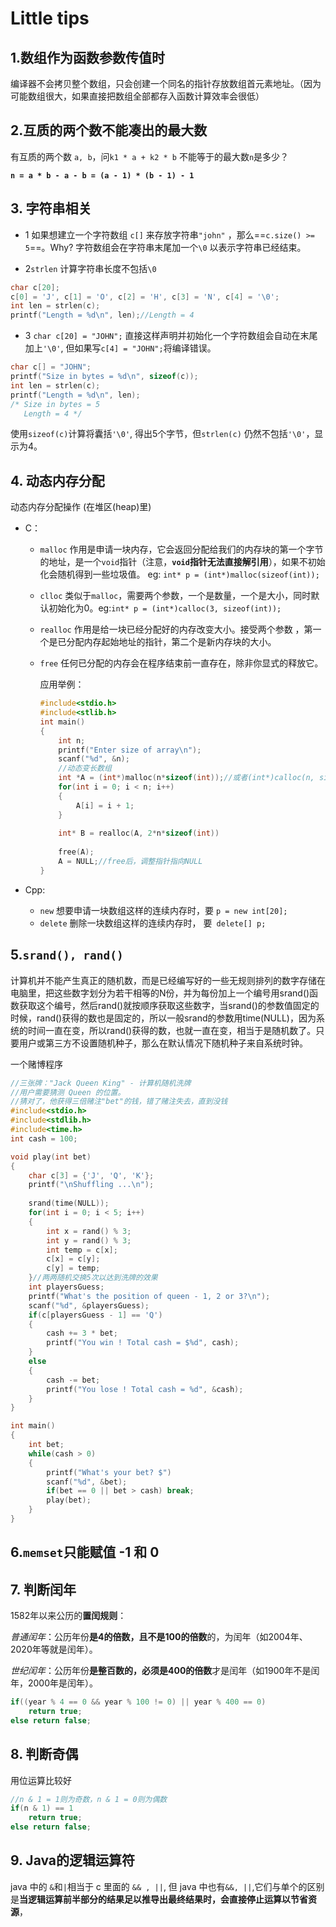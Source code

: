 # Little tips

## 1.**数组作为函数参数传值时**

编译器不会拷贝整个数组，只会创建一个同名的指针存放数组首元素地址。（因为可能数组很大，如果直接把数组全部都存入函数计算效率会很低）

## 2.**互质的两个数不能凑出的最大数**

有互质的两个数 `a, b`，问`k1 * a + k2 * b` 不能等于的最大数`n`是多少？

**`n = a * b - a - b = (a - 1) * (b - 1) - 1`** 

## 3. 字符串相关

-  1 如果想建立一个字符数组 `c[]` 来存放字符串`"john"` ，那么==`c.size() >= 5`==。Why? 字符数组会在字符串末尾加一个`\0` 以表示字符串已经结束。

- 2`strlen` 计算字符串长度不包括`\0`

```cpp
char c[20];
c[0] = 'J', c[1] = 'O', c[2] = 'H', c[3] = 'N', c[4] = '\0';
int len = strlen(c);
printf("Length = %d\n", len);//Length = 4
```

- 3 `char c[20] = "JOHN";` 直接这样声明并初始化一个字符数组会自动在末尾加上`'\0'`, 但如果写`c[4] = "JOHN";`将编译错误。

```cpp
char c[] = "JOHN";
printf("Size in bytes = %d\n", sizeof(c));
int len = strlen(c);
printf("Length = %d\n", len);
/* Size in bytes = 5
   Length = 4 */
```

使用`sizeof(c)`计算将囊括`'\0'`, 得出5个字节，但`strlen(c)` 仍然不包括`'\0'`，显示为4。

## 4. 动态内存分配

动态内存分配操作 (在堆区(heap)里)

- C：
  - `malloc` 作用是申请一块内存，它会返回分配给我们的内存块的第一个字节的地址，是一个`void`指针（注意，**`void`指针无法直接解引用**），如果不初始化会随机得到一些垃圾值。 eg: `int* p = (int*)malloc(sizeof(int));`
  
  - `clloc` 类似于`malloc`，需要两个参数，一个是数量，一个是大小，同时默认初始化为0。eg:`int* p = (int*)calloc(3, sizeof(int));`
  
  - `realloc` 作用是给一块已经分配好的内存改变大小。接受两个参数 ，第一个是已分配内存起始地址的指针，第二个是新内存块的大小。
  
  - `free` 任何已分配的内存会在程序结束前一直存在，除非你显式的释放它。
  
    应用举例：
  
    ```c
    #include<stdio.h>
    #include<stlib.h>
    int main()
    {
        int n;
        printf("Enter size of array\n");
        scanf("%d", &n);
        //动态变长数组
        int *A = (int*)malloc(n*sizeof(int));//或者(int*)calloc(n, sizeof(int));
        for(int i = 0; i < n; i++)
        {
            A[i] = i + 1;
        }
        
        int* B = realloc(A, 2*n*sizeof(int))
        
        free(A);
        A = NULL;//free后，调整指针指向NULL
    }
    ```
  
    
  
    
  
- Cpp:  
  - `new`  想要申请一块数组这样的连续内存时，要 `p = new int[20];`
  - `delete` 删除一块数组这样的连续内存时， 要` delete[] p;`

## 5.**`srand(), rand()`**

计算机并不能产生真正的随机数，而是已经编写好的一些无规则排列的数字存储在电脑里，把这些数字划分为若干相等的N份，并为每份加上一个编号用srand()函数获取这个编号，然后rand()就按顺序获取这些数字，当srand()的参数值固定的时候，rand()获得的数也是固定的，所以一般srand的参数用time(NULL)，因为系统的时间一直在变，所以rand()获得的数，也就一直在变，相当于是随机数了。只要用户或第三方不设置随机种子，那么在默认情况下随机种子来自系统时钟。

一个赌博程序  

```c
//三张牌："Jack Queen King" - 计算机随机洗牌
//用户需要猜测 Queen 的位置。
//猜对了，他获得三倍赌注"bet"的钱，错了赌注失去，直到没钱
#include<stdio.h>
#include<stdlib.h>
#include<time.h>
int cash = 100;

void play(int bet)
{
    char c[3] = {'J', 'Q', 'K'};
    printf("\nShuffling ...\n");
    
    srand(time(NULL));
    for(int i = 0; i < 5; i++)
    {
        int x = rand() % 3;
        int y = rand() % 3;
        int temp = c[x];
        c[x] = c[y];
        c[y] = temp;
    }//两两随机交换5次以达到洗牌的效果
    int playersGuess;
    printf("What's the position of queen - 1, 2 or 3?\n");
    scanf("%d", &playersGuess);
    if(c[playersGuess - 1] == 'Q') 
    {
        cash += 3 * bet;
        printf("You win ! Total cash = $%d", cash);
    }
    else 
    {
        cash -= bet;
        printf("You lose ! Total cash = %d", &cash);
    }
}

int main()
{
    int bet;
    while(cash > 0)
    {
        printf("What's your bet? $")
        scanf("%d", &bet);
        if(bet == 0 || bet > cash) break;
        play(bet); 
    }
}
```



## 6.**`memset`只能赋值 -1 和 0**

## 7. 判断闰年 

1582年以来公历的**置闰规则**：

*普通闰年*：公历年份**是4的倍数，且不是100的倍数**的，为闰年（如2004年、2020年等就是闰年）。

*世纪闰年*：公历年份**是整百数的，必须是400的倍数**才是闰年（如1900年不是闰年，2000年是闰年）。

````cpp
if((year % 4 == 0 && year % 100 != 0) || year % 400 == 0) 
    return true;
else return false;
````

## 8. 判断奇偶

用位运算比较好

```cpp
//n & 1 = 1则为奇数，n & 1 = 0则为偶数
if(n & 1) == 1
    return true;
else return false;
```



## 9.  Java的逻辑运算符 

java 中的 `&`和`|`相当于 c 里面的 `&& , ||`, 但 java 中也有`&&, ||`,它们与单个的区别是**当逻辑运算前半部分的结果足以推导出最终结果时，会直接停止运算以节省资源**，
